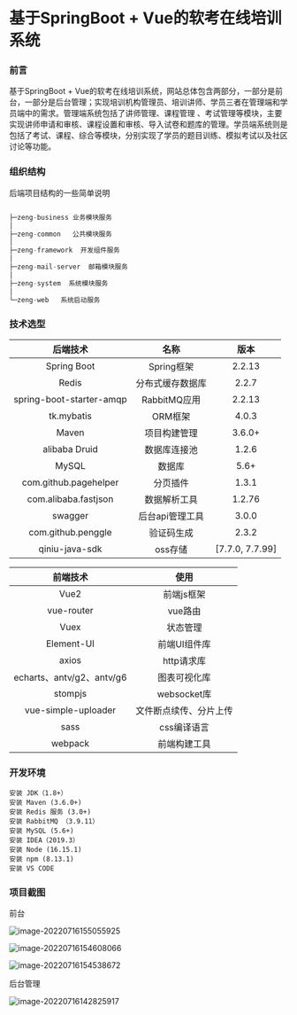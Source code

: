 # 基于SpringBoot + Vue的软考在线培训系统

### **前言**
基于SpringBoot + Vue的软考在线培训系统，网站总体包含两部分，一部分是前台，一部分是后台管理；实现培训机构管理员、培训讲师、学员三者在管理端和学员端中的需求。管理端系统包括了讲师管理、课程管理 、考试管理等模块，主要实现讲师申请和审核、课程设置和审核、导入试卷和题库的管理。学员端系统则是包括了考试、课程、综合等模块，分别实现了学员的题目训练、模拟考试以及社区讨论等功能。

### **组织结构**

后端项目结构的一些简单说明

```js

├─zeng-business 业务模块服务
│  
├─zeng-common   公共模块服务
│  
├─zeng-framework  开发组件服务
│  
├─zeng-mail-server  邮箱模块服务
│  
├─zeng-system  系统模块服务
│   
└─zeng-web   系统启动服务

```

### **技术选型**

|  后端技术   |        名称         |  版本  |
| :---------: | :-----------------: | :----: |
| Spring Boot |     Spring框架      | 2.2.13  |
|   Redis    |  分布式缓存数据库   | 2.2.7  |
|   spring-boot-starter-amqp    |  RabbitMQ应用   | 2.2.13  |
| tk.mybatis  |       ORM框架       | 4.0.3  |
|    Maven   |    项目构建管理     | 3.6.0+ |
|   alibaba Druid    |    数据库连接池     | 1.2.6 |
|    MySQL   |       数据库        |  5.6+  |
| com.github.pagehelper  | 分页插件 | 1.3.1 |
|  com.alibaba.fastjson |      数据解析工具       | 1.2.76  |
|  swagger  |      后台api管理工具       | 3.0.0  |
|  com.github.penggle  |      验证码生成       | 2.3.2  |
|  qiniu-java-sdk  |      oss存储       | [7.7.0, 7.7.99]  |


| 前端技术  |          使用            |
| :-------:  |:------------------------: |
|    Vue2    |        前端js框架         |
|   vue-router   |       vue路由       |
|   Vuex     |       状态管理          |
| Element-UI |       前端UI组件库       |
|  axios     |       http请求库       |
| echarts、antv/g2、antv/g6     |       图表可视化库       |
|   stompjs   |       websocket库       |
|   vue-simple-uploader   |       文件断点续传、分片上传       |
|   sass   |       css编译语言       |
|   webpack     |       前端构建工具          |

### **开发环境**

```
安装 JDK（1.8+）
安装 Maven (3.6.0+)
安装 Redis 服务 (3.0+)
安装 RabbitMQ （3.9.11）
安装 MySQL (5.6+)
安装 IDEA（2019.3）
安装 Node (16.15.1)
安装 npm (8.13.1)
安装 VS CODE
```

### 项目截图

前台

![image-20220716155055925](https://cdn.jsdelivr.net/gh/zengCodes/zeng-figure-bed/202207161550009.png)

![image-20220716154608066](https://cdn.jsdelivr.net/gh/zengCodes/zeng-figure-bed/202207162302264.png)


![image-20220716154538672](https://cdn.jsdelivr.net/gh/zengCodes/zeng-figure-bed/202207161547968.png)

后台管理

![image-20220716142825917](https://cdn.jsdelivr.net/gh/zengCodes/zeng-figure-bed/202207161428096.png)